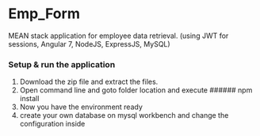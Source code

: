 # Emp_Form
MEAN stack application for employee data retrieval. (using JWT for sessions, Angular 7, NodeJS, ExpressJS, MySQL)

### Setup & run the application

1. Download the zip file and extract the files.
2. Open command line and goto folder location and execute ###### npm install
3. Now you have the environment ready
4. create your own database on mysql workbench and change the configuration inside 

